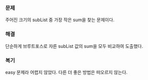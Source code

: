 ### 문제
주어진 크기의 subList 중 가장 작은 sum을 찾는 문제이다.

### 해결
단순하게 브루트포스로 자른 subList 값의 sum을 모두 비교하여 도출했다.

### 복기
easy 문제라 어렵지 않았다. 다른 더 좋은 방법은 떠오르지 않는다.
